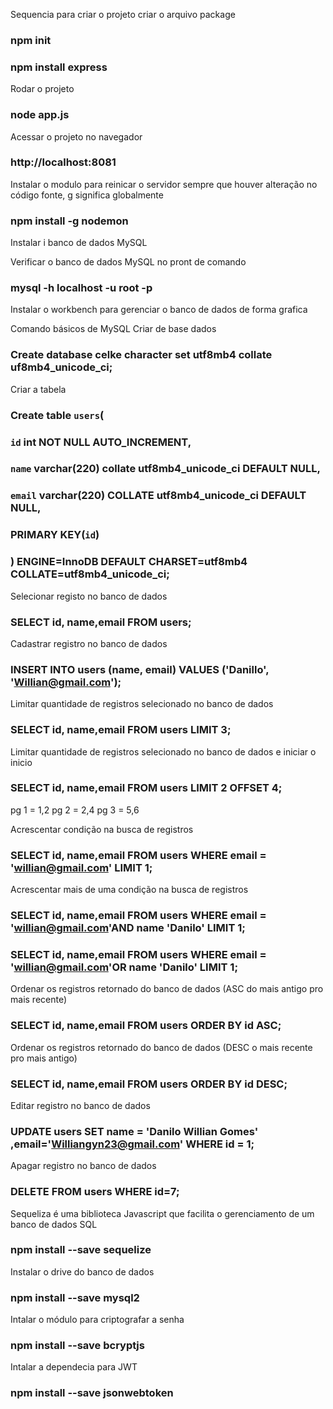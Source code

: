 Sequencia para criar o projeto 
criar o arquivo package
### npm init

### npm install express

Rodar o projeto 
### node app.js

Acessar o projeto no navegador
### http://localhost:8081

Instalar o  modulo para reinicar o servidor sempre que houver   alteração no código fonte, g significa globalmente
### npm install -g nodemon

Instalar i banco de dados MySQL

Verificar o banco de dados MySQL no pront de comando
### mysql -h localhost  -u root -p

Instalar o workbench para gerenciar o banco de dados de forma grafica

Comando básicos de MySQL
Criar de base dados
### Create database celke character set utf8mb4 collate uf8mb4_unicode_ci;

Criar a tabela

### Create table `users`(
### `id` int NOT NULL AUTO_INCREMENT,
### `name` varchar(220) collate utf8mb4_unicode_ci  DEFAULT NULL,
### `email` varchar(220) COLLATE utf8mb4_unicode_ci DEFAULT NULL,
### PRIMARY KEY(`id`)
### ) ENGINE=InnoDB DEFAULT CHARSET=utf8mb4 COLLATE=utf8mb4_unicode_ci;

Selecionar registo no banco de dados
### SELECT id, name,email FROM users;

Cadastrar registro no banco de dados 
### INSERT INTO	 users (name, email) VALUES ('Danillo', 'Willian@gmail.com');

Limitar quantidade de registros selecionado no banco de dados 
### SELECT id, name,email FROM users LIMIT 3;

Limitar quantidade de registros selecionado no banco de dados e iniciar o inicio
### SELECT id, name,email FROM users LIMIT 2 OFFSET 4;
pg 1 = 1,2
pg 2 = 2,4
pg 3 = 5,6

Acrescentar condição na busca de registros
### SELECT id, name,email FROM users WHERE email = 'willian@gmail.com' LIMIT 1;

Acrescentar mais de uma condição na busca de registros
### SELECT id, name,email FROM users WHERE email = 'willian@gmail.com'AND name 'Danilo' LIMIT 1;
### SELECT id, name,email FROM users WHERE email = 'willian@gmail.com'OR name 'Danilo' LIMIT 1;

Ordenar os registros retornado do banco de dados (ASC do mais antigo pro mais recente)
### SELECT id, name,email FROM users ORDER BY id ASC;

Ordenar os registros retornado do banco de dados (DESC o mais recente pro mais antigo)
### SELECT id, name,email FROM users ORDER BY id DESC;

Editar registro no banco de dados
### UPDATE users SET name = 'Danilo Willian Gomes' ,email='Williangyn23@gmail.com' WHERE id = 1;

Apagar registro no banco de dados
### DELETE FROM users WHERE id=7;

Sequeliza é uma biblioteca Javascript que facilita o gerenciamento de um banco de dados SQL
### npm install --save sequelize

Instalar o drive do banco de dados 
### npm install --save mysql2

Intalar o módulo para criptografar a senha
### npm install --save bcryptjs

Intalar a dependecia para JWT
### npm install --save jsonwebtoken